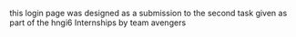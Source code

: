 this login page was designed as a submission to the second task given as part of the hngi6 Internships by team avengers
